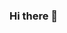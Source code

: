### Hi there 👋

<!--
**NikolayPavlyuk/NikolayPavlyuk** is a ✨ _special_ ✨ repository because its `README.md` (this file) appears on your GitHub profile.

Here are some ideas to get you started:

- 🔭 I’m currently working on PAO "Rostelecom"
- 🌱 I’m currently learning Python
- 👯 I’m looking to collaborate on ANO "Cifrotech"
- 🤔 I’m looking for help with books
- 💬 Ask me about How to cook a Ramen
- 📫 How to reach me: nikolay59pavlyuk@gmail.com
- 😄 Pronouns: ...
- ⚡ Fun fact: I have a Maine Coon cat
-->

